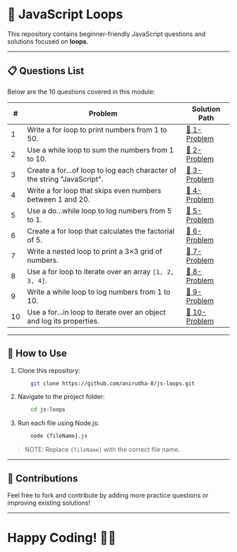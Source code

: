 # 🔁 JavaScript Loops

This repository contains beginner-friendly JavaScript questions and solutions focused on **loops**.

---

## 📋 Questions List

Below are the 10 questions covered in this module:

| #  | Problem | Solution Path |
|----|---------|--------------|
| 1  | Write a for loop to print numbers from 1 to 50. | [🔗 1-Problem](./1-Problem.js) |
| 2  | Use a while loop to sum the numbers from 1 to 10. | [🔗 2-Problem](./2-Problem.js) |
| 3  | Create a for...of loop to log each character of the string "JavaScript". | [🔗 3-Problem](./3-Problem.js) |
| 4  | Write a for loop that skips even numbers between 1 and 20. | [🔗 4-Problem](./4-Problem.js) |
| 5  | Use a do...while loop to log numbers from 5 to 1. | [🔗 5-Problem](./5-Problem.js) |
| 6  | Create a for loop that calculates the factorial of 5. | [🔗 6-Problem](./6-Problem.js) |
| 7  | Write a nested loop to print a 3×3 grid of numbers. | [🔗 7-Problem](./7-Problem.js) |
| 8  | Use a for loop to iterate over an array `[1, 2, 3, 4]`. | [🔗 8-Problem](./8-Problem.js) |
| 9  | Write a while loop to log numbers from 1 to 10. | [🔗 9-Problem](./9-Problem.js) |
| 10 | Use a for...in loop to iterate over an object and log its properties. | [🔗 10-Problem](./10-Problem.js) |

---

## 🚀 How to Use

1. Clone this repository:  

    ```sh
        git clone https://github.com/anirudha-8/js-loops.git
    ```

2. Navigate to the project folder:

    ```bash
        cd js-loops
    ```

3. Run each file using Node.js:

    ```bash
        node {fileName}.js
    ```

> NOTE: Replace `{fileName}` with the correct file name.

---

## 📢 Contributions

Feel free to fork and contribute by adding more practice questions or improving existing solutions!

---

# Happy Coding! 🎯🔥
